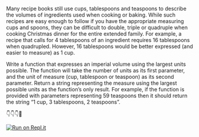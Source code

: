 Many recipe books still use cups, tablespoons and teaspoons to describe the volumes of ingredients used when cooking or baking. While such recipes are easy enough to follow if you have the appropriate measuring cups and spoons, they can be difficult to double, triple or quadruple when cooking Christmas dinner for the entire extended family. For example, a recipe that calls for 4 tablespoons of an ingredient requires 16 tablespoons when quadrupled. However, 16 tablespoons would be better expressed (and easier to measure) as 1 cup.

Write a function that expresses an imperial volume using the largest units possible. The function will take the number of units as its first parameter, and the unit of measure (cup, tablespoon or teaspoon) as its second parameter. Return a string representing the measure using the largest possible units as the function’s only result. For example, if the function is provided with parameters representing 59 teaspoons then it should return the string “1 cup, 3 tablespoons, 2 teaspoons”.

👇👇👇🤙

[![Run on Repl.it](https://repl.it/badge/github/isennkubilay/ReduceMeasures)](https://repl.it/github/isennkubilay/ReduceMeasures)
